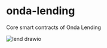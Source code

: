 # onda-lending
Core smart contracts of Onda Lending


![lend drawio](https://user-images.githubusercontent.com/86096361/182097846-3dcb84a2-4f45-4297-a260-dd6b2e27b7e0.svg)

